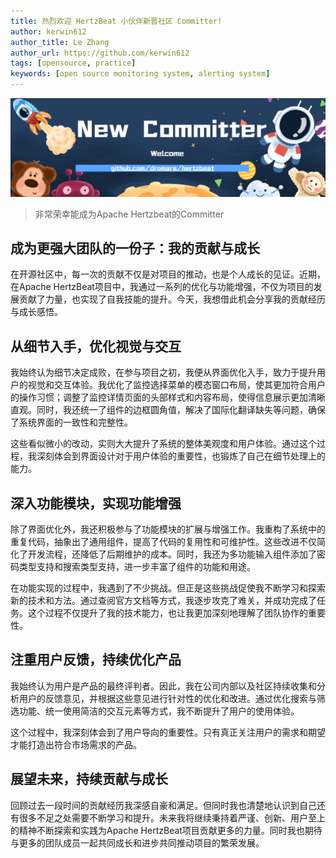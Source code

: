 ```yaml
---
title: 热烈欢迎 HertzBeat 小伙伴新晋社区 Committer!
author: kerwin612
author_title: Le Zhang
author_url: https://github.com/kerwin612
tags: [opensource, practice]
keywords: [open source monitoring system, alerting system]
---
```


![hertzBeat](/img/blog/new-committer.png)

> 非常荣幸能成为Apache Hertzbeat的Committer

## 成为更强大团队的一份子：我的贡献与成长

在开源社区中，每一次的贡献不仅是对项目的推动，也是个人成长的见证。近期，在Apache HertzBeat项目中，我通过一系列的优化与功能增强，不仅为项目的发展贡献了力量，也实现了自我技能的提升。今天，我想借此机会分享我的贡献经历与成长感悟。

## 从细节入手，优化视觉与交互

我始终认为细节决定成败，在参与项目之初，我便从界面优化入手，致力于提升用户的视觉和交互体验。我优化了监控选择菜单的模态窗口布局，使其更加符合用户的操作习惯；调整了监控详情页面的头部样式和内容布局，使得信息展示更加清晰直观。同时，我还统一了组件的边框圆角值，解决了国际化翻译缺失等问题，确保了系统界面的一致性和完整性。

这些看似微小的改动，实则大大提升了系统的整体美观度和用户体验。通过这个过程，我深刻体会到界面设计对于用户体验的重要性，也锻炼了自己在细节处理上的能力。

## 深入功能模块，实现功能增强

除了界面优化外，我还积极参与了功能模块的扩展与增强工作。我重构了系统中的重复代码，抽象出了通用组件，提高了代码的复用性和可维护性。这些改进不仅简化了开发流程，还降低了后期维护的成本。同时，我还为多功能输入组件添加了密码类型支持和搜索类型支持，进一步丰富了组件的功能和用途。

在功能实现的过程中，我遇到了不少挑战。但正是这些挑战促使我不断学习和探索新的技术和方法。通过查阅官方文档等方式，我逐步攻克了难关，并成功完成了任务。这个过程不仅提升了我的技术能力，也让我更加深刻地理解了团队协作的重要性。

## 注重用户反馈，持续优化产品

我始终认为用户是产品的最终评判者。因此，我在公司内部以及社区持续收集和分析用户的反馈意见，并根据这些意见进行针对性的优化和改进。通过优化搜索与筛选功能、统一使用简洁的交互元素等方式，我不断提升了用户的使用体验。

这个过程中，我深刻体会到了用户导向的重要性。只有真正关注用户的需求和期望才能打造出符合市场需求的产品。

## 展望未来，持续贡献与成长

回顾过去一段时间的贡献经历我深感自豪和满足。但同时我也清楚地认识到自己还有很多不足之处需要不断学习和提升。未来我将继续秉持着严谨、创新、用户至上的精神不断探索和实践为Apache HertzBeat项目贡献更多的力量。同时我也期待与更多的团队成员一起共同成长和进步共同推动项目的繁荣发展。
